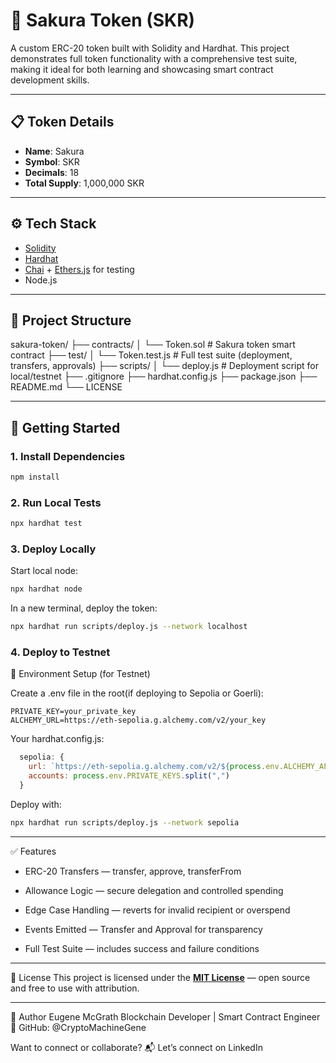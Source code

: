 # 🌸 Sakura Token (SKR)

A custom ERC-20 token built with Solidity and Hardhat. This project demonstrates full token functionality with a comprehensive test suite, 
making it ideal for both learning and showcasing smart contract development skills.

---

## 📋 Token Details

- **Name**: Sakura  
- **Symbol**: SKR  
- **Decimals**: 18  
- **Total Supply**: 1,000,000 SKR  

---

## ⚙️ Tech Stack

- [Solidity](https://soliditylang.org/)
- [Hardhat](https://hardhat.org/)
- [Chai](https://www.chaijs.com/) + [Ethers.js](https://docs.ethers.org/v5/) for testing
- Node.js

---

## 📁 Project Structure

sakura-token/
├── contracts/
│ └── Token.sol # Sakura token smart contract
├── test/
│ └── Token.test.js # Full test suite (deployment, transfers, approvals)
├── scripts/
│ └── deploy.js # Deployment script for local/testnet
├── .gitignore
├── hardhat.config.js
├── package.json
├── README.md
└── LICENSE

---

## 🚀 Getting Started

### 1. Install Dependencies

```bash
npm install
```

### 2. Run Local Tests

```bash
npx hardhat test
```

### 3. Deploy Locally

Start local node:
```bash
npx hardhat node
```
In a new terminal, deploy the token:
```bash
npx hardhat run scripts/deploy.js --network localhost
```
### 4. Deploy to Testnet 
🔐 Environment Setup (for Testnet)

Create a .env file in the root(if deploying to Sepolia or Goerli):
```.env
PRIVATE_KEY=your_private_key
ALCHEMY_URL=https://eth-sepolia.g.alchemy.com/v2/your_key
```
Your hardhat.config.js:
```js file  
  sepolia: {
    url: `https://eth-sepolia.g.alchemy.com/v2/${process.env.ALCHEMY_API_KEY}`,
    accounts: process.env.PRIVATE_KEYS.split(",")
  }
```
Deploy with:

```bash
npx hardhat run scripts/deploy.js --network sepolia
```

---

✅ Features
- ERC-20 Transfers — transfer, approve, transferFrom

- Allowance Logic — secure delegation and controlled spending

- Edge Case Handling — reverts for invalid recipient or overspend

- Events Emitted — Transfer and Approval for transparency

- Full Test Suite — includes success and failure conditions

---

📝 License
This project is licensed under the [**MIT License**](https://opensource.org/licenses/MIT) — open source and free to use with attribution.

---

🧠 Author
Eugene McGrath
Blockchain Developer | Smart Contract Engineer
🔗 GitHub: @CryptoMachineGene

Want to connect or collaborate?
📬 Let’s connect on LinkedIn
